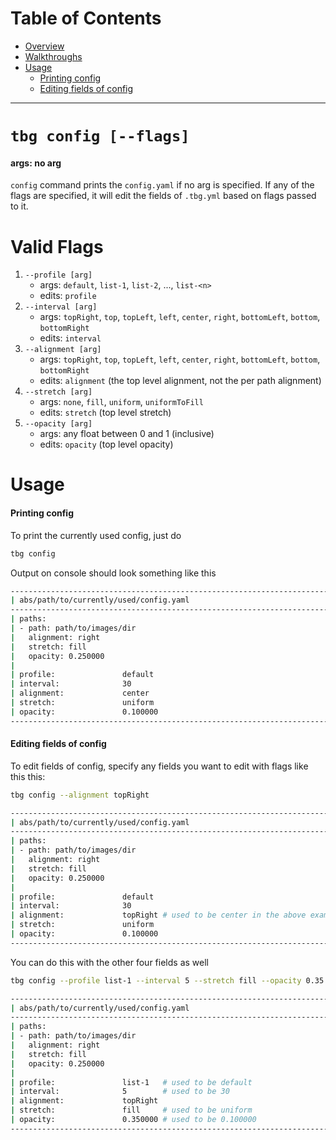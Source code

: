 # Table of Contents
- [Overview](#tbg-config-[arg])
- [Walkthroughs](#walkthroughs)
- [Usage](#usage)
    - [Printing config](#printing-config)
    - [Editing fields of config](#editing-fields-of-config)

---

# `tbg config [--flags]`
#### args: no arg

`config` command prints the `config.yaml` if no arg is specified.
If any of the flags are specified, it will edit the fields of `.tbg.yml`
based on flags passed to it. 

# Valid Flags
1. `--profile [arg]`
    - args: `default`, `list-1`, `list-2`, ..., `list-<n>`
    - edits: `profile`
2. `--interval [arg]`
    - args: `topRight`, `top`, `topLeft`, `left`, `center`, `right`, `bottomLeft`, `bottom`, `bottomRight`
    - edits: `interval`
3. `--alignment [arg]`
    - args: `topRight`, `top`, `topLeft`, `left`, `center`, `right`, `bottomLeft`, `bottom`, `bottomRight`
    - edits: `alignment` (the top level alignment, not the per path alignment)
4. `--stretch [arg]`
    - args: `none`, `fill`, `uniform`, `uniformToFill`
    - edits: `stretch` (top level stretch)
5. `--opacity [arg]`
    - args: any float between 0 and 1 (inclusive)
    - edits: `opacity` (top level opacity)

# Usage
#### Printing config
To print the currently used config, just do
```bash
tbg config
```
Output on console should look something like this
```bash
------------------------------------------------------------------------------------
| abs/path/to/currently/used/config.yaml
------------------------------------------------------------------------------------
| paths:
| - path: path/to/images/dir
|   alignment: right
|   stretch: fill
|   opacity: 0.250000
|
| profile:               default
| interval:              30
| alignment:             center
| stretch:               uniform
| opacity:               0.100000
------------------------------------------------------------------------------------
```

#### Editing fields of config
To edit fields of config, specify any fields you want to edit with flags like this this:
```bash
tbg config --alignment topRight
```
```bash
------------------------------------------------------------------------------------
| abs/path/to/currently/used/config.yaml
------------------------------------------------------------------------------------
| paths:
| - path: path/to/images/dir
|   alignment: right
|   stretch: fill
|   opacity: 0.250000
|
| profile:               default
| interval:              30
| alignment:             topRight # used to be center in the above example
| stretch:               uniform
| opacity:               0.100000
------------------------------------------------------------------------------------
```
You can do this with the other four fields as well
```bash
tbg config --profile list-1 --interval 5 --stretch fill --opacity 0.35
```
```bash
------------------------------------------------------------------------------------
| abs/path/to/currently/used/config.yaml
------------------------------------------------------------------------------------
| paths:
| - path: path/to/images/dir
|   alignment: right
|   stretch: fill
|   opacity: 0.250000
|
| profile:               list-1   # used to be default
| interval:              5        # used to be 30
| alignment:             topRight
| stretch:               fill     # used to be uniform
| opacity:               0.350000 # used to be 0.100000
------------------------------------------------------------------------------------
```
